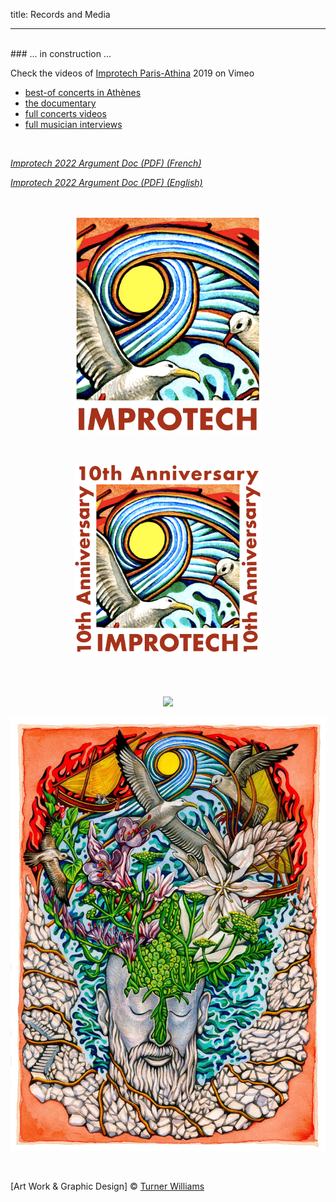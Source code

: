 title: Records and Media

---
<br>
### ... in  construction ...

Check the videos of [Improtech Paris-Athina](http://ikparisathina.ircam.fr/) 2019 on Vimeo

* [best-of concerts in Athènes](https://vimeo.com/428831250)
* [the documentary](https://vimeo.com/432057132)
* [full concerts  videos](https://vimeo.com/showcase/6364851)
* [full musician interviews](https://vimeo.com/showcase/7276504)

<br>

*[Improtech 2022 Argument Doc (PDF) (French) ]({filename}/doc/IkMarseille_Argument.pdf)*

*[Improtech 2022 Argument Doc (PDF) (English) ]({filename}/doc/IkMarseille_Argument_EN.pdf)*

<br>

<p align="center">
  <img src="../images/Logo_improtech.jpg" width="300">
</p>

<br>

<p align="center">
  <img src="../images/Logo_improtech_anniv.png" width="300">
</p>

<br>

<br>

<p align="center">
  <img src="../images/IKPoster1a.jpg" width="1000">
</p>

<p align="center">
  <img src="../images/IKPoster1b.jpg" width="1000">
</p>

<br>

[Art Work & Graphic Design] © [Turner Williams](https://turnerwilliamsjr.com/)
